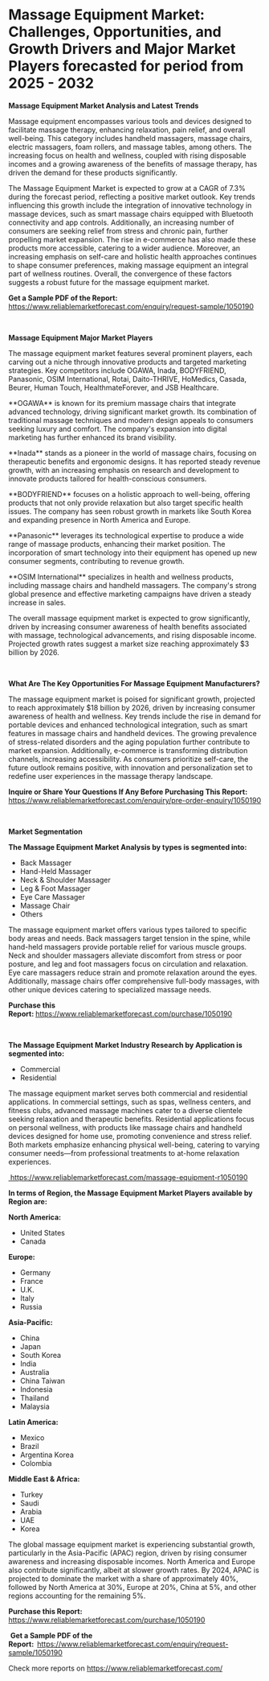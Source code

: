 <p><h1>Massage Equipment Market: Challenges, Opportunities, and Growth Drivers and Major Market Players forecasted for period from 2025 - 2032</h1></p><p><strong>Massage Equipment Market Analysis and Latest Trends</strong></p>
<p><p>Massage equipment encompasses various tools and devices designed to facilitate massage therapy, enhancing relaxation, pain relief, and overall well-being. This category includes handheld massagers, massage chairs, electric massagers, foam rollers, and massage tables, among others. The increasing focus on health and wellness, coupled with rising disposable incomes and a growing awareness of the benefits of massage therapy, has driven the demand for these products significantly.</p><p>The Massage Equipment Market is expected to grow at a CAGR of 7.3% during the forecast period, reflecting a positive market outlook. Key trends influencing this growth include the integration of innovative technology in massage devices, such as smart massage chairs equipped with Bluetooth connectivity and app controls. Additionally, an increasing number of consumers are seeking relief from stress and chronic pain, further propelling market expansion. The rise in e-commerce has also made these products more accessible, catering to a wider audience. Moreover, an increasing emphasis on self-care and holistic health approaches continues to shape consumer preferences, making massage equipment an integral part of wellness routines. Overall, the convergence of these factors suggests a robust future for the massage equipment market.</p></p>
<p><strong>Get a Sample PDF of the Report:&nbsp;</strong> <a href="https://www.reliablemarketforecast.com/enquiry/request-sample/1050190?utm_campaign=2291&utm_medium=2&utm_source=Github&utm_content=ia&utm_term=05042025&utm_id=massage-equipment">https://www.reliablemarketforecast.com/enquiry/request-sample/1050190</a></p>
<p>&nbsp;</p>
<p><strong>Massage Equipment Major Market Players</strong></p>
<p><p>The massage equipment market features several prominent players, each carving out a niche through innovative products and targeted marketing strategies. Key competitors include OGAWA, Inada, BODYFRIEND, Panasonic, OSIM International, Rotai, Daito-THRIVE, HoMedics, Casada, Beurer, Human Touch, HealthmateForever, and JSB Healthcare.</p><p>**OGAWA** is known for its premium massage chairs that integrate advanced technology, driving significant market growth. Its combination of traditional massage techniques and modern design appeals to consumers seeking luxury and comfort. The company's expansion into digital marketing has further enhanced its brand visibility.</p><p>**Inada** stands as a pioneer in the world of massage chairs, focusing on therapeutic benefits and ergonomic designs. It has reported steady revenue growth, with an increasing emphasis on research and development to innovate products tailored for health-conscious consumers.</p><p>**BODYFRIEND** focuses on a holistic approach to well-being, offering products that not only provide relaxation but also target specific health issues. The company has seen robust growth in markets like South Korea and expanding presence in North America and Europe.</p><p>**Panasonic** leverages its technological expertise to produce a wide range of massage products, enhancing their market position. The incorporation of smart technology into their equipment has opened up new consumer segments, contributing to revenue growth.</p><p>**OSIM International** specializes in health and wellness products, including massage chairs and handheld massagers. The company's strong global presence and effective marketing campaigns have driven a steady increase in sales.</p><p>The overall massage equipment market is expected to grow significantly, driven by increasing consumer awareness of health benefits associated with massage, technological advancements, and rising disposable income. Projected growth rates suggest a market size reaching approximately $3 billion by 2026.</p></p>
<p>&nbsp;</p>
<p><strong>What Are The Key Opportunities For Massage Equipment Manufacturers?</strong></p>
<p><p>The massage equipment market is poised for significant growth, projected to reach approximately $18 billion by 2026, driven by increasing consumer awareness of health and wellness. Key trends include the rise in demand for portable devices and enhanced technological integration, such as smart features in massage chairs and handheld devices. The growing prevalence of stress-related disorders and the aging population further contribute to market expansion. Additionally, e-commerce is transforming distribution channels, increasing accessibility. As consumers prioritize self-care, the future outlook remains positive, with innovation and personalization set to redefine user experiences in the massage therapy landscape.</p></p>
<p><strong>Inquire or Share Your Questions If Any Before Purchasing This Report:</strong> <a href="https://www.reliablemarketforecast.com/enquiry/pre-order-enquiry/1050190?utm_campaign=2291&utm_medium=2&utm_source=Github&utm_content=ia&utm_term=05042025&utm_id=massage-equipment">https://www.reliablemarketforecast.com/enquiry/pre-order-enquiry/1050190</a></p>
<p>&nbsp;</p>
<p><strong>Market Segmentation</strong></p>
<p><strong>The Massage Equipment Market Analysis by types is segmented into:</strong></p>
<p><ul><li>Back Massager</li><li>Hand-Held Massager</li><li>Neck & Shoulder Massager</li><li>Leg & Foot Massager</li><li>Eye Care Massager</li><li>Massage Chair</li><li>Others</li></ul></p>
<p><p>The massage equipment market offers various types tailored to specific body areas and needs. Back massagers target tension in the spine, while hand-held massagers provide portable relief for various muscle groups. Neck and shoulder massagers alleviate discomfort from stress or poor posture, and leg and foot massagers focus on circulation and relaxation. Eye care massagers reduce strain and promote relaxation around the eyes. Additionally, massage chairs offer comprehensive full-body massages, with other unique devices catering to specialized massage needs.</p></p>
<p><strong>Purchase this Report:&nbsp;</strong><a href="https://www.reliablemarketforecast.com/purchase/1050190?utm_campaign=2291&utm_medium=2&utm_source=Github&utm_content=ia&utm_term=05042025&utm_id=massage-equipment">https://www.reliablemarketforecast.com/purchase/1050190</a></p>
<p>&nbsp;</p>
<p><strong>The Massage Equipment Market Industry Research by Application is segmented into:</strong></p>
<p><ul><li>Commercial</li><li>Residential</li></ul></p>
<p><p>The massage equipment market serves both commercial and residential applications. In commercial settings, such as spas, wellness centers, and fitness clubs, advanced massage machines cater to a diverse clientele seeking relaxation and therapeutic benefits. Residential applications focus on personal wellness, with products like massage chairs and handheld devices designed for home use, promoting convenience and stress relief. Both markets emphasize enhancing physical well-being, catering to varying consumer needs—from professional treatments to at-home relaxation experiences.</p></p>
<p><a href="https://www.reliablemarketforecast.com/massage-equipment-r1050190?utm_campaign=2291&utm_medium=2&utm_source=Github&utm_content=ia&utm_term=05042025&utm_id=massage-equipment">&nbsp;https://www.reliablemarketforecast.com/massage-equipment-r1050190</a></p>
<p><strong>In terms of Region, the Massage Equipment Market Players available by Region are:</strong></p>
<p>
    <p> <strong> North America: </strong>
        <ul>
            <li>United States</li>
            <li>Canada</li>
        </ul>
        </p> 
    <p> <strong> Europe: </strong>
        <ul>
            <li>Germany</li>
            <li>France</li>
            <li>U.K.</li>
            <li>Italy</li>
            <li>Russia</li>
        </ul>
        </p> 
    <p> <strong> Asia-Pacific: </strong>
        <ul>
            <li>China</li>
            <li>Japan</li>
            <li>South Korea</li>
            <li>India</li>
            <li>Australia</li>
            <li>China Taiwan</li>
            <li>Indonesia</li>
            <li>Thailand</li>
            <li>Malaysia</li>
        </ul>
        </p> 
    <p> <strong> Latin America: </strong>
        <ul>
            <li>Mexico</li>
            <li>Brazil</li>
            <li>Argentina Korea</li>
            <li>Colombia</li>
        </ul>
        </p> 
    <p> <strong> Middle East & Africa: </strong>
        <ul>
            <li>Turkey</li>
            <li>Saudi</li>
            <li>Arabia</li>
            <li>UAE</li>
            <li>Korea</li>
        </ul>
    </p>
    </p>
<p><p>The global massage equipment market is experiencing substantial growth, particularly in the Asia-Pacific (APAC) region, driven by rising consumer awareness and increasing disposable incomes. North America and Europe also contribute significantly, albeit at slower growth rates. By 2024, APAC is projected to dominate the market with a share of approximately 40%, followed by North America at 30%, Europe at 20%, China at 5%, and other regions accounting for the remaining 5%.</p></p>
<p><strong>Purchase this Report: </strong><a href="https://www.reliablemarketforecast.com/purchase/1050190?utm_campaign=2291&utm_medium=2&utm_source=Github&utm_content=ia&utm_term=05042025&utm_id=massage-equipment">https://www.reliablemarketforecast.com/purchase/1050190</a></p>
<p>&nbsp;<strong>Get a Sample PDF of the Report:&nbsp;&nbsp;</strong><a href="https://www.reliablemarketforecast.com/enquiry/request-sample/1050190?utm_campaign=2291&utm_medium=2&utm_source=Github&utm_content=ia&utm_term=05042025&utm_id=massage-equipment">https://www.reliablemarketforecast.com/enquiry/request-sample/1050190</a></p>
<p><strong></strong></p>
<p>Check more reports on <a href="https://www.reliablemarketforecast.com/?utm_campaign=2291&utm_medium=2&utm_source=Github&utm_content=ia&utm_term=05042025&utm_id=massage-equipment">https://www.reliablemarketforecast.com/</a></p>